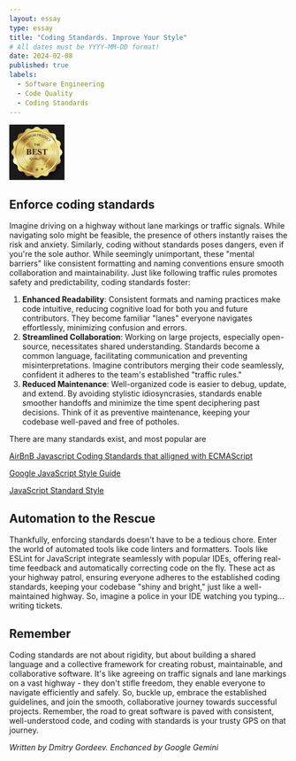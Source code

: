```yaml
---
layout: essay
type: essay
title: "Coding Standards. Improve Your Style"
# All dates must be YYYY-MM-DD format!
date: 2024-02-08
published: true
labels:
  - Software Engineering
  - Code Quality
  - Coding Standards
---
```

<img width="100px" class="rounded float-start pe-4" src="../img/coding-standards/logo.jpg">

## Enforce coding standards
Imagine driving on a highway without lane markings or traffic signals. While navigating solo might be feasible, the presence of others instantly raises the risk and anxiety.
Similarly, coding without standards poses dangers, even if you're the sole author. While seemingly unimportant, 
these "mental barriers" like consistent formatting and naming conventions ensure smooth collaboration and maintainability. 
Just like following traffic rules promotes safety and predictability, coding standards foster:
 1. **Enhanced Readability**: Consistent formats and naming practices make code intuitive, reducing cognitive load for both you and future contributors.
      They become familiar "lanes" everyone navigates effortlessly, minimizing confusion and errors.
 3. **Streamlined Collaboration**: Working on large projects, especially open-source, necessitates shared understanding.
      Standards become a common language, facilitating communication and preventing misinterpretations.
      Imagine contributors merging their code seamlessly, confident it adheres to the team's established "traffic rules."
 5. **Reduced Maintenance**: Well-organized code is easier to debug, update, and extend. By avoiding stylistic idiosyncrasies,
      standards enable smoother handoffs and minimize the time spent deciphering past decisions.
      Think of it as preventive maintenance, keeping your codebase well-paved and free of potholes.

There are many standards exist, and most popular are

[AirBnB Javascript Coding Standards that alligned with ECMAScript](https://github.com/airbnb/javascript)

[Google JavaScript Style Guide](https://google.github.io/styleguide/jsguide.html)

[JavaScript Standard Style](https://github.com/standard/standard)

## Automation to the Rescue
Thankfully, enforcing standards doesn't have to be a tedious chore. 
Enter the world of automated tools like code linters and formatters. 
Tools like ESLint for JavaScript integrate seamlessly with popular IDEs, offering real-time feedback and automatically correcting code on the fly. 
These act as your highway patrol, ensuring everyone adheres to the established coding standards, keeping your codebase "shiny and bright," just like a well-maintained highway.
So, imagine a police in your IDE watching you typing... writing tickets.

## Remember 
Coding standards are not about rigidity, but about building a shared language and a collective framework for creating robust, 
maintainable, and collaborative software. It's like agreeing on traffic signals and lane markings on a vast highway - they don't stifle freedom, 
they enable everyone to navigate efficiently and safely. So, buckle up, embrace the established guidelines, and join the smooth, 
collaborative journey towards successful projects. Remember, the road to great software is paved with consistent, well-understood code, and coding with standards is your trusty GPS on that journey.

*Written by Dmitry Gordeev. Enchanced by Google Gemini*

